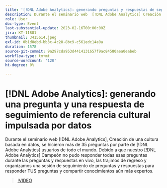 ```yaml
---
title: '[!DNL Adobe Analytics]: generando preguntas y respuestas de seguimiento de referencia cultural basada en datos'
description: Durante el seminario web  [!DNL Adobe Analytics] Creación de una cultura basada en datos’,  [!DNL Adobe Analytics] usuarios de todo el mundo hicieron más de 35 preguntas. Debido a que nuestro  [!DNL Adobe Analytics] Campeón no pudo responder todas esas preguntas durante las preguntas y respuestas en vivo, las trajimos de regreso y organizamos una sesión de seguimiento de preguntas y respuestas para responder TUS preguntas y compartir conocimientos aún más expertos.
role: User
doc-type: Event
last-substantial-update: 2023-02-16T00:00:00Z
jira: KT-11881
thumbnail: 3415614.jpeg
exl-id: 0b1d8ebd-bb3c-4c28-8bc9-c561edc14a0a
duration: 1578
source-git-commit: 9a297cda953d4414131657f9ac84580aea0eabeb
workflow-type: tm+mt
source-wordcount: '120'
ht-degree: 0%

---
```


# [!DNL Adobe Analytics]: generando una pregunta y una respuesta de seguimiento de referencia cultural impulsada por datos

Durante el seminario web [!DNL Adobe Analytics], Creación de una cultura basada en datos, se hicieron más de 35 preguntas por parte de [!DNL Adobe Analytics] usuarios de todo el mundo. Debido a que nuestro [!DNL Adobe Analytics] Campeón no pudo responder todas esas preguntas durante las preguntas y respuestas en vivo, las trajimos de regreso y organizamos una sesión de seguimiento de preguntas y respuestas para responder TUS preguntas y compartir conocimientos aún más expertos.

>[!VIDEO](https://video.tv.adobe.com/v/3455126/?quality=12&learn=on&captions=spa)
